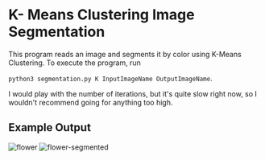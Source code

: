 # K- Means Clustering Image Segmentation
This program reads an image and segments it by color using K-Means Clustering.
To execute the program, run 

`python3 segmentation.py K InputImageName OutputImageName`. 

I would play with the number of iterations, but it's quite slow right now, so I wouldn't recommend going for anything too high. 
## Example Output
![flower](https://user-images.githubusercontent.com/104647883/215653059-563d1f9e-a529-471a-a87e-8ab331168b51.jpg)
![flower-segmented](https://user-images.githubusercontent.com/104647883/215653062-2297bf0f-2e30-4101-93fc-21ffc03d66f5.jpg)
